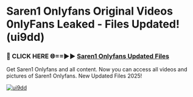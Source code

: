 # Saren1 Onlyfans Original Videos 0nlyFans Leaked - Files Updated! (ui9dd)

<h3>🔴 CLICK HERE 🌐==►► <a href="https://tinyurl.com/2m67pmp6" rel="nofollow">Saren1 Onlyfans Updated Files</a></h3>

Get Saren1 Onlyfans and all content. Now you can access all videos and pictures of Saren1 Onlyfans. New Updated Files 2025!

[![ui9dd](https://i.imgur.com/H4QAA4z.gif)](https://tinyurl.com/2m67pmp6)